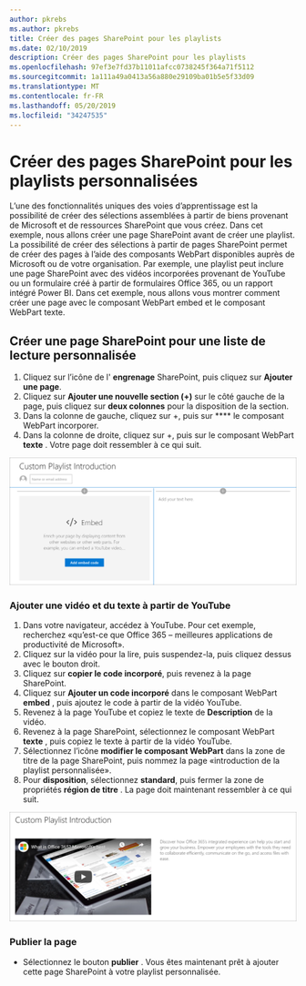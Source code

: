 ```yaml
---
author: pkrebs
ms.author: pkrebs
title: Créer des pages SharePoint pour les playlists
ms.date: 02/10/2019
description: Créer des pages SharePoint pour les playlists
ms.openlocfilehash: 97ef3e7fd37b11011afcc0738245f364a71f5112
ms.sourcegitcommit: 1a111a49a0413a56a880e29109ba01b5e5f33d09
ms.translationtype: MT
ms.contentlocale: fr-FR
ms.lasthandoff: 05/20/2019
ms.locfileid: "34247535"
---
```

# <a name="create-sharepoint-pages-for-custom-playlists"></a>Créer des pages SharePoint pour les playlists personnalisées

L’une des fonctionnalités uniques des voies d’apprentissage est la possibilité de créer des sélections assemblées à partir de biens provenant de Microsoft et de ressources SharePoint que vous créez. Dans cet exemple, nous allons créer une page SharePoint avant de créer une playlist. La possibilité de créer des sélections à partir de pages SharePoint permet de créer des pages à l’aide des composants WebPart disponibles auprès de Microsoft ou de votre organisation. Par exemple, une playlist peut inclure une page SharePoint avec des vidéos incorporées provenant de YouTube ou un formulaire créé à partir de formulaires Office 365, ou un rapport intégré Power BI. Dans cet exemple, nous allons vous montrer comment créer une page avec le composant WebPart embed et le composant WebPart texte.  

## <a name="create-a-sharepoint-page-for-a-custom-playlist"></a>Créer une page SharePoint pour une liste de lecture personnalisée

1. Cliquez sur l’icône de l' **engrenage** SharePoint, puis cliquez sur **Ajouter une page**.
2. Cliquez sur **Ajouter une nouvelle section (+)** sur le côté gauche de la page, puis cliquez sur **deux colonnes** pour la disposition de la section.
3. Dans la colonne de gauche, cliquez sur +, puis sur **** le composant WebPart incorporer. 
4. Dans la colonne de droite, cliquez sur +, puis sur le composant WebPart **texte** . Votre page doit ressembler à ce qui suit.

![CG-pagenewstart. png](media/cg-pagenewstart.png)

### <a name="add-a-video-and-text-from-youtube"></a>Ajouter une vidéo et du texte à partir de YouTube

1. Dans votre navigateur, accédez à YouTube. Pour cet exemple, recherchez «qu’est-ce que Office 365 – meilleures applications de productivité de Microsoft».
2. Cliquez sur la vidéo pour la lire, puis suspendez-la, puis cliquez dessus avec le bouton droit. 
3. Cliquez sur **copier le code incorporé**, puis revenez à la page SharePoint. 
4. Cliquez sur **Ajouter un code incorporé** dans le composant WebPart **embed** , puis ajoutez le code à partir de la vidéo YouTube.
5. Revenez à la page YouTube et copiez le texte de **Description** de la vidéo. 
6. Revenez à la page SharePoint, sélectionnez le composant WebPart **texte** , puis copiez le texte à partir de la vidéo YouTube.
7. Sélectionnez l’icône **modifier le composant WebPart** dans la zone de titre de la page SharePoint, puis nommez la page «introduction de la playlist personnalisée». 
8. Pour **disposition**, sélectionnez **standard**, puis fermer la zone de propriétés **région de titre** . La page doit maintenant ressembler à ce qui suit. 

![CG-pagenewfinish. png](media/cg-pagenewfinish.png)

### <a name="publish-the-page"></a>Publier la page

- Sélectionnez le bouton **publier** . Vous êtes maintenant prêt à ajouter cette page SharePoint à votre playlist personnalisée. 